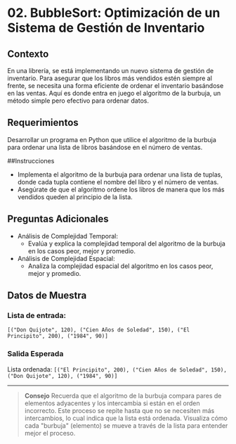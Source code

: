 # 02.	BubbleSort: Optimización de un Sistema de Gestión de Inventario

## Contexto
En una librería, se está implementando un nuevo sistema de gestión de inventario. Para asegurar que los libros más vendidos estén siempre al frente, se necesita una forma eficiente de ordenar el inventario basándose en las ventas. Aquí es donde entra en juego el algoritmo de la burbuja, un método simple pero efectivo para ordenar datos.

## Requerimientos
Desarrollar un programa en Python que utilice el algoritmo de la burbuja para ordenar una lista de libros basándose en el número de ventas.

##Instrucciones
- Implementa el algoritmo de la burbuja para ordenar una lista de tuplas, donde cada tupla contiene el nombre del libro y el número de ventas.
- Asegúrate de que el algoritmo ordene los libros de manera que los más vendidos queden al principio de la lista.

## Preguntas Adicionales
- Análisis de Complejidad Temporal:
    - Evalúa y explica la complejidad temporal del algoritmo de la burbuja en los casos peor, mejor y promedio. 
- Análisis de Complejidad Espacial:
    - Analiza la complejidad espacial del algoritmo en los casos peor, mejor y promedio.

## Datos de Muestra
### Lista de entrada: 
`[("Don Quijote", 120), ("Cien Años de Soledad", 150), ("El Principito", 200), ("1984", 90)]`

### Salida Esperada
Lista ordenada: 
`[("El Principito", 200), ("Cien Años de Soledad", 150), ("Don Quijote", 120), ("1984", 90)]`

---

> **Consejo**
> Recuerda que el algoritmo de la burbuja compara pares de elementos adyacentes y los intercambia si están en el orden incorrecto. Este proceso se repite hasta que no se necesiten más intercambios, lo cual indica que la lista está ordenada. Visualiza cómo cada "burbuja" (elemento) se mueve a través de la lista para entender mejor el proceso.
